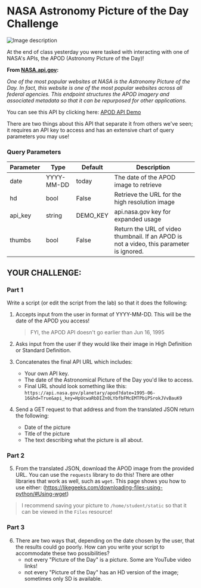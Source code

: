 # NASA Astronomy Picture of the Day Challenge

![Image description](https://upload.wikimedia.org/wikipedia/commons/thumb/e/e5/NASA_logo.svg/200px-NASA_logo.svg.png)

At the end of class yesterday you were tasked with interacting with one of NASA's APIs, the APOD (Astronomy Picture of the Day)!

**From [NASA.api.gov](https://api.nasa.gov/):**

*One of the most popular websites at NASA is the Astronomy Picture of the Day. In fact, this website is one of the most popular websites across all federal agencies. This endpoint structures the APOD imagery and associated metadata so that it can be repurposed for other applications.*

You can see this API by clicking here: [APOD API Demo](https://api.nasa.gov/planetary/apod?api_key=DEMO_KEY)

There are two things about this API that separate it from others we've seen; it requires an API key to access and has an extensive chart of query parameters you may use!

### Query Parameters

|Parameter|Type|Default|Description|
|---|---|---|---|
|date|YYYY-MM-DD|today|The date of the APOD image to retrieve|
|hd|bool|False|Retrieve the URL for the high resolution image|
|api_key|string|DEMO_KEY|api.nasa.gov key for expanded usage|
|thumbs|bool|False|Return the URL of video thumbnail. If an APOD is not a video, this parameter is ignored.|

## YOUR CHALLENGE:

### Part 1
Write a script (or edit the script from the lab) so that it does the following:

1. Accepts input from the user in format of YYYY-MM-DD. This will be the date of the APOD you access!
    > FYI, the APOD API doesn't go earlier than Jun 16, 1995

0. Asks input from the user if they would like their image in High Definition or Standard Definition.

0. Concatenates the final API URL which includes:
    - Your own API key.
    - The date of the Astronomical Picture of the Day you'd like to access.
    - Final URL should look something like this: `https://api.nasa.gov/planetary/apod?date=1995-06-16&hd=True&api_key=HpUcwaRbDIZn0LYbfbFMcEMTPbiPSrokJVvBauK9`
    
0. Send a GET request to that address and from the translated JSON return the following:
    - Date of the picture
    - Title of the picture
    - The text describing what the picture is all about.

### Part 2

5. From the translated JSON, download the APOD image from the provided URL. You can use the `requests` library to do this! There are other libraries that work as well, such as `wget`. This page shows you how to use either: (https://likegeeks.com/downloading-files-using-python/#Using-wget)

> I recommend saving your picture to `/home/student/static` so that it can be viewed in the `Files` resource!

### Part 3

6. There are two ways that, depending on the date chosen by the user, that the results could go poorly. How can you write your script to accommodate these two possibilities?
    - not every "Picture of the Day" is a picture. Some are YouTube video links!
    - not every "Picture of the Day" has an HD version of the image; sometimes only SD is available.



